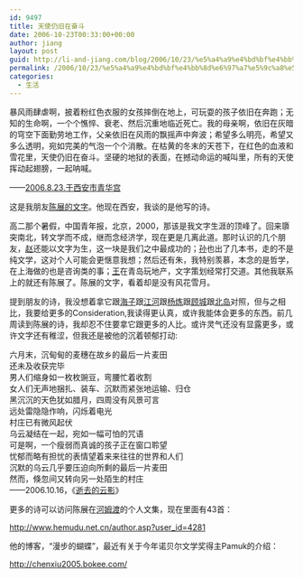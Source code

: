 ```yaml
---
id: 9497
title: 天使仍旧在奋斗
date: 2006-10-23T00:33:00+00:00
author: jiang
layout: post
guid: http://li-and-jiang.com/blog/2006/10/23/%e5%a4%a9%e4%bd%bf%e4%bb%8d%e6%97%a7%e5%9c%a8%e5%a5%8b%e6%96%97/
permalink: /2006/10/23/%e5%a4%a9%e4%bd%bf%e4%bb%8d%e6%97%a7%e5%9c%a8%e5%a5%8b%e6%96%97/
categories:
  - 生活
---
```

暴风雨肆虐啊，披着粉红色衣服的女孩摔倒在地上，可玩耍的孩子依旧在奔跑；无知的生命啊，一个个憔悴、衰老、然后沉重地临近死亡。我的母亲啊，依旧在灰暗的穹空下面勤劳地工作，父亲依旧在风雨的飘摇声中奔波；希望多么明亮，希望又多么透明，宛如完美的气泡一个个消散。在枯黄的冬末的天苍下，在红色的血液和雪花里，天使仍旧在奋斗。坚硬的地狱的表面，在撼动命运的喊叫里，所有的天使挥动起翅膀，一起呐喊。 

——[2006.8.23.于西安市青华宫](http://www.hemudu.net.cn/showwz.asp?id=17078) 

这是我朋友[陈展的文字](http://www.hemudu.net.cn/author.asp?user_id=4281)。他现在西安，我谈的是他写的诗。 

高二那个暑假，中国青年报，北京，2000，那该是我文字生涯的顶峰了。回来隳突南北，转文学而不成，继而念经济学，现在更是几离此道。那时认识的几个朋友，[赵](http://culture.163.com/editor/020614/020614_62621.html)还能以文字为生，这一块是我们之中最成功的；[孙](http://www.cctv.com/news/other/20050923/102523.shtml)也出了几本书，走的不是纯文学，这对个人可能会更惬意我想；然后还有朱，我特别羡慕，本念的是哲学，在上海做的也是咨询类的事；[王](http://blog.tianya.cn/blogger/view_blog.asp?BlogName=haitao24)在青岛玩地产，文字策划经常打交道。其他我联系上的就还有陈展了。陈展的文字，看着却是没有风花雪月。 

提到朋友的诗，我没想着拿它跟[海子](http://www.lingshidao.com/xinshi/haizi.htm)跟[江河](http://www.lingshidao.com/xinshi/jianghe.htm)跟[杨炼](http://www.yanglian.net/)跟[顾城](http://www.lingshidao.com/xinshi/gucheng.htm)跟[北岛](http://www.lingshidao.com/xinshi/beidao.htm)对照，但与之相比，我要给更多的Consideration,我读得更认真，或许我能体会更多的东西。前几周读到陈展的诗，我却忍不住要拿它跟更多的人比。或许灵气还没有显露更多，或许文字还有稚涩，但我还是被他的沉着顿郁打动: 

六月末，沉甸甸的麦穗在故乡的最后一片麦田     
还未及收获完毕     
男人们缩身如一枚枚豌豆，弯腰忙着收割     
女人们无声地捆扎、装车、沉默而紧张地运输、归仓     
黑沉沉的天色犹如腊月，四周没有风景可言     
远处雷隐隐作响，闪烁着电光     
村庄已有微风起伏     
乌云凝结在一起，宛如一幅可怕的咒语     
可是啊，一个瘦弱而真诚的孩子正在窗口聆望     
忧郁而略有担忧的表情望着来来往往的世界和人们     
沉默的乌云几乎要压迫向所剩的最后一片麦田     
然而，倏忽间又转向另一处陌生的村庄                                   
——2006.10.16，《[逝去的云影](http://www.hemudu.net.cn/showwz.asp?id=17807)》 

更多的诗可以访问陈展在[河姆渡](http://www.hemudu.net.cn/index.asp)的个人文集，现在里面有43首： 

<http://www.hemudu.net.cn/author.asp?user_id=4281> 

他的博客，“漫步的蝴蝶”，最近有关于今年诺贝尔文学奖得主Pamuk的介绍： 

<http://chenxiu2005.bokee.com/>